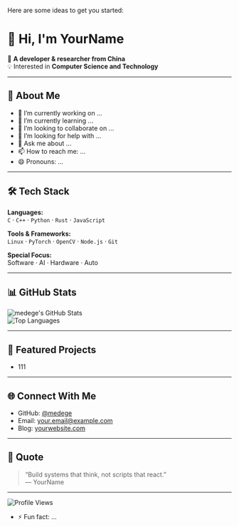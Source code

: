<!--
**medege/medege** is a ✨ _special_ ✨ repository because its `README.md` (this file) appears on your GitHub profile.
-->
Here are some ideas to get you started:

# 👋 Hi, I'm YourName

🎯 **A developer & researcher from China**  
💡 Interested in **Computer Science and Technology**

---

## 🚀 About Me


- 🔭 I’m currently working on ...
- 🌱 I’m currently learning ...
- 👯 I’m looking to collaborate on ...
- 🤔 I’m looking for help with ...
- 💬 Ask me about ...
- 📫 How to reach me: ...
- 😄 Pronouns: ...

---

## 🛠️ Tech Stack

**Languages:**  
`C` · `C++` · `Python` · `Rust` · `JavaScript`

**Tools & Frameworks:**  
`Linux` · `PyTorch` · `OpenCV` · `Node.js` · `Git`

**Special Focus:**  
Software · AI · Hardware · Auto

---

## 📊 GitHub Stats

![medege's GitHub Stats](https://github-readme-stats.vercel.app/api?username=medege&show_icons=true&theme=tokyonight)  
![Top Languages](https://github-readme-stats.vercel.app/api/top-langs/?username=medege&layout=compact&theme=tokyonight)

---

## 🧩 Featured Projects

- 111

---

## 🌐 Connect With Me

- GitHub: [@medege](https://github.com/medege)  
- Email: your.email@example.com  
- Blog: [yourwebsite.com](https://yourwebsite.com)

---

## 🧭 Quote

> “Build systems that think, not scripts that react.”  
> — YourName

---

![Profile Views](https://komarev.com/ghpvc/?username=YourName&color=blue&style=flat)

- ⚡ Fun fact: ...

